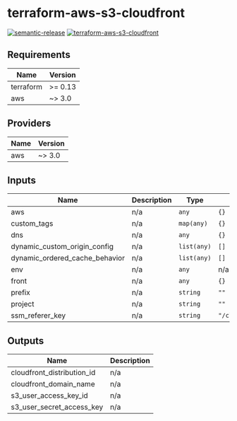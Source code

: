# terraform-aws-s3-cloudfront

[![semantic-release](https://img.shields.io/badge/%20%20%F0%9F%93%A6%F0%9F%9A%80-semantic--release-e10079.svg)](https://github.com/semantic-release/terraform-aws-s3-cloudfront)
[![terraform-aws-s3-cloudfront](https://github.com/particuleio/terraform-aws-s3-cloudfront/workflows/terraform-aws-s3-cloudfront/badge.svg)](https://github.com/particuleio/terraform-aws-s3-cloudfront/actions?query=workflow%3Aterraform-aws-s3-cloudfront)

## Requirements

| Name | Version |
|------|---------|
| terraform | >= 0.13 |
| aws | ~> 3.0 |

## Providers

| Name | Version |
|------|---------|
| aws | ~> 3.0 |

## Inputs

| Name | Description | Type | Default | Required |
|------|-------------|------|---------|:--------:|
| aws | n/a | `any` | `{}` | no |
| custom\_tags | n/a | `map(any)` | `{}` | no |
| dns | n/a | `any` | `{}` | no |
| dynamic\_custom\_origin\_config | n/a | `list(any)` | `[]` | no |
| dynamic\_ordered\_cache\_behavior | n/a | `list(any)` | `[]` | no |
| env | n/a | `any` | n/a | yes |
| front | n/a | `any` | `{}` | no |
| prefix | n/a | `string` | `""` | no |
| project | n/a | `string` | `""` | no |
| ssm\_referer\_key | n/a | `string` | `"/cloudfront/default/referer"` | no |

## Outputs

| Name | Description |
|------|-------------|
| cloudfront\_distribution\_id | n/a |
| cloudfront\_domain\_name | n/a |
| s3\_user\_access\_key\_id | n/a |
| s3\_user\_secret\_access\_key | n/a |

